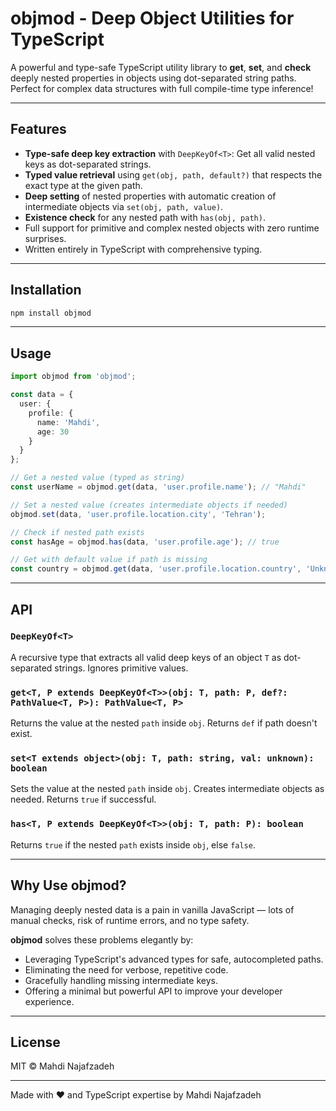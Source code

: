 # objmod - Deep Object Utilities for TypeScript

A powerful and type-safe TypeScript utility library to **get**, **set**, and **check** deeply nested properties in objects using dot-separated string paths. Perfect for complex data structures with full compile-time type inference!

---

## Features

- **Type-safe deep key extraction** with `DeepKeyOf<T>`: Get all valid nested keys as dot-separated strings.
- **Typed value retrieval** using `get(obj, path, default?)` that respects the exact type at the given path.
- **Deep setting** of nested properties with automatic creation of intermediate objects via `set(obj, path, value)`.
- **Existence check** for any nested path with `has(obj, path)`.
- Full support for primitive and complex nested objects with zero runtime surprises.
- Written entirely in TypeScript with comprehensive typing.

---

## Installation

```bash
npm install objmod
````

---

## Usage

```ts
import objmod from 'objmod';

const data = {
  user: {
    profile: {
      name: 'Mahdi',
      age: 30
    }
  }
};

// Get a nested value (typed as string)
const userName = objmod.get(data, 'user.profile.name'); // "Mahdi"

// Set a nested value (creates intermediate objects if needed)
objmod.set(data, 'user.profile.location.city', 'Tehran');

// Check if nested path exists
const hasAge = objmod.has(data, 'user.profile.age'); // true

// Get with default value if path is missing
const country = objmod.get(data, 'user.profile.location.country', 'Unknown'); // "Unknown"
```

---

## API

### `DeepKeyOf<T>`

A recursive type that extracts all valid deep keys of an object `T` as dot-separated strings. Ignores primitive values.

### `get<T, P extends DeepKeyOf<T>>(obj: T, path: P, def?: PathValue<T, P>): PathValue<T, P>`

Returns the value at the nested `path` inside `obj`. Returns `def` if path doesn't exist.

### `set<T extends object>(obj: T, path: string, val: unknown): boolean`

Sets the value at the nested `path` inside `obj`. Creates intermediate objects as needed. Returns `true` if successful.

### `has<T, P extends DeepKeyOf<T>>(obj: T, path: P): boolean`

Returns `true` if the nested `path` exists inside `obj`, else `false`.

---

## Why Use objmod?

Managing deeply nested data is a pain in vanilla JavaScript — lots of manual checks, risk of runtime errors, and no type safety.

**objmod** solves these problems elegantly by:

* Leveraging TypeScript's advanced types for safe, autocompleted paths.
* Eliminating the need for verbose, repetitive code.
* Gracefully handling missing intermediate keys.
* Offering a minimal but powerful API to improve your developer experience.

---

## License

MIT © Mahdi Najafzadeh

---

Made with ❤️ and TypeScript expertise by Mahdi Najafzadeh
